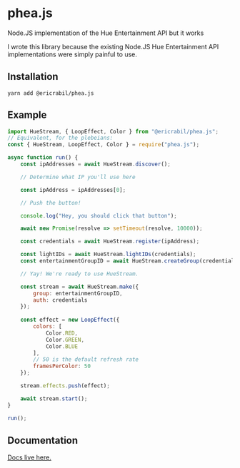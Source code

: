 # phea.js
Node.JS implementation of the Hue Entertainment API but it works

I wrote this library because the existing Node.JS Hue Entertainment API implementations were simply painful to use.

## Installation
```
yarn add @ericrabil/phea.js
```

## Example

```js
import HueStream, { LoopEffect, Color } from "@ericrabil/phea.js";
// Equivalent, for the plebeians:
const { HueStream, LoopEffect, Color } = require("phea.js");

async function run() {
    const ipAddresses = await HueStream.discover();

    // Determine what IP you'll use here

    const ipAddress = ipAddresses[0];

    // Push the button!

    console.log("Hey, you should click that button");

    await new Promise(resolve => setTimeout(resolve, 10000));

    const credentials = await HueStream.register(ipAddress);

    const lightIDs = await HueStream.lightIDs(credentials);
    const entertainmentGroupID = await HueStream.createGroup(credentials, lightIDs);

    // Yay! We're ready to use HueStream.

    const stream = await HueStream.make({
        group: entertainmentGroupID,
        auth: credentials
    });
    
    const effect = new LoopEffect({
        colors: [
            Color.RED,
            Color.GREEN,
            Color.BLUE
        ],
        // 50 is the default refresh rate
        framesPerColor: 50
    });

    stream.effects.push(effect);

    await stream.start();
}

run();
```

## Documentation
[Docs live here.](docs/globals.md)